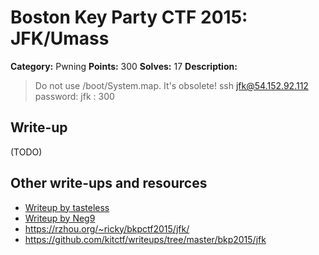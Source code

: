 # Boston Key Party CTF 2015: JFK/Umass

**Category:** Pwning
**Points:** 300
**Solves:** 17
**Description:**

> Do not use /boot/System.map. It's obsolete! ssh jfk@54.152.92.112 password: jfk : 300

## Write-up

(TODO)

## Other write-ups and resources

* [Writeup by tasteless](http://tasteless.eu/2015/03/boston-key-party-2015-jfkumass/)
* [Writeup by Neg9](https://neg9.org/news/2015/3/2/bpk2015-jfk-umass-pwning-300-writeup)
* <https://rzhou.org/~ricky/bkpctf2015/jfk/>
* <https://github.com/kitctf/writeups/tree/master/bkp2015/jfk>
